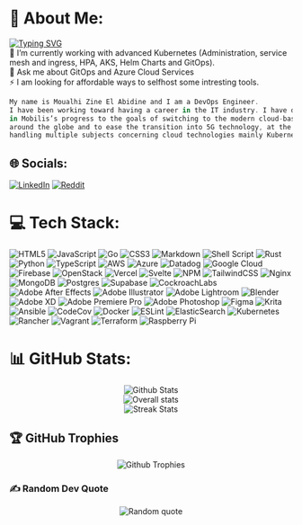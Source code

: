 # 💫 About Me:
<a href="https://git.io/typing-svg"><img src="https://readme-typing-svg.demolab.com?font=Fira+Code&weight=300&duration=5089&pause=2000&color=1FF77E&width=435&lines=Junior+DevOps+Engineer+%40IT+Challenge" alt="Typing SVG" /></a>
<br>🌱 I’m currently working with advanced Kubernetes (Administration, service mesh and ingress, HPA, AKS, Helm Charts and GitOps).<br>💬 Ask me about GitOps and Azure Cloud Services<br> ⚡️ I am looking for affordable ways to selfhost some intresting tools.
```rust
My name is Moualhi Zine El Abidine and I am a DevOps Engineer.  
I have been working toward having a career in the IT industry. I have done an internship at Mobilis, helping
in Mobilis’s progress to the goals of switching to the modern cloud-based infrastructures used by most carriers
around the globe and to ease the transition into 5G technology, at the moment i am working as a Junior SRE
handling multiple subjects concerning cloud technologies mainly Kubernetes while using Microsoft's Azure cloud.
```

## 🌐 Socials:
[![LinkedIn](https://img.shields.io/badge/LinkedIn-%230077B5.svg?logo=linkedin&logoColor=white)](https://linkedin.com/in/zinemoualhi) [![Reddit](https://img.shields.io/badge/Reddit-%23FF4500.svg?logo=Reddit&logoColor=white)](https://reddit.com/user/carmikl) 

# 💻 Tech Stack:

![HTML5](https://img.shields.io/badge/html5-%23E34F26.svg?style=flat&logo=html5&logoColor=white) ![JavaScript](https://img.shields.io/badge/javascript-%23323330.svg?style=flat&logo=javascript&logoColor=%23F7DF1E) ![Go](https://img.shields.io/badge/go-%2300ADD8.svg?style=flat&logo=go&logoColor=white) ![CSS3](https://img.shields.io/badge/css3-%231572B6.svg?style=flat&logo=css3&logoColor=white) ![Markdown](https://img.shields.io/badge/markdown-%23000000.svg?style=flat&logo=markdown&logoColor=white) ![Shell Script](https://img.shields.io/badge/shell_script-%23121011.svg?style=flat&logo=gnu-bash&logoColor=white) ![Rust](https://img.shields.io/badge/rust-%23000000.svg?style=flat&logo=rust&logoColor=white) ![Python](https://img.shields.io/badge/python-3670A0?style=flat&logo=python&logoColor=ffdd54) ![TypeScript](https://img.shields.io/badge/typescript-%23007ACC.svg?style=flat&logo=typescript&logoColor=white) ![AWS](https://img.shields.io/badge/AWS-%23FF9900.svg?style=flat&logo=amazon-aws&logoColor=white) ![Azure](https://img.shields.io/badge/azure-%230072C6.svg?style=flat&logo=azure-devops&logoColor=white) ![Datadog](https://img.shields.io/badge/datadog-%23632CA6.svg?style=flat&logo=datadog&logoColor=white) ![Google Cloud](https://img.shields.io/badge/Google%20Cloud-%234285F4.svg?style=flat&logo=google-cloud&logoColor=white) ![Firebase](https://img.shields.io/badge/firebase-%23039BE5.svg?style=flat&logo=firebase) ![OpenStack](https://img.shields.io/badge/Openstack-%23f01742.svg?style=flat&logo=openstack&logoColor=white) ![Vercel](https://img.shields.io/badge/vercel-%23000000.svg?style=flat&logo=vercel&logoColor=white) ![Svelte](https://img.shields.io/badge/svelte-%23f1413d.svg?style=flat&logo=svelte&logoColor=white) ![NPM](https://img.shields.io/badge/NPM-%23000000.svg?style=flat&logo=npm&logoColor=white) ![TailwindCSS](https://img.shields.io/badge/tailwindcss-%2338B2AC.svg?style=flat&logo=tailwind-css&logoColor=white) ![Nginx](https://img.shields.io/badge/nginx-%23009639.svg?style=flat&logo=nginx&logoColor=white) ![MongoDB](https://img.shields.io/badge/MongoDB-%234ea94b.svg?style=flat&logo=mongodb&logoColor=white) ![Postgres](https://img.shields.io/badge/postgres-%23316192.svg?style=flat&logo=postgresql&logoColor=white) 	![Supabase](https://img.shields.io/badge/Supabase-3ECF8E?style=flat&logo=supabase&logoColor=white) ![CockroachLabs](https://img.shields.io/badge/Cockroach%20Labs-6933FF?style=flat&logo=Cockroach%20Labs&logoColor=white) ![Adobe After Effects](https://img.shields.io/badge/Adobe%20After%20Effects-9999FF.svg?style=flat&logo=Adobe%20After%20Effects&logoColor=white) ![Adobe Illustrator](https://img.shields.io/badge/adobeillustrator-%23FF9A00.svg?style=flat&logo=adobeillustrator&logoColor=white) ![Adobe Lightroom](https://img.shields.io/badge/Adobe%20Lightroom-31A8FF.svg?style=flat&logo=Adobe%20Lightroom&logoColor=white) ![Blender](https://img.shields.io/badge/blender-%23F5792A.svg?style=flat&logo=blender&logoColor=white) ![Adobe XD](https://img.shields.io/badge/Adobe%20XD-470137?style=flat&logo=Adobe%20XD&logoColor=#FF61F6) ![Adobe Premiere Pro](https://img.shields.io/badge/Adobe%20Premiere%20Pro-9999FF.svg?style=flat&logo=Adobe%20Premiere%20Pro&logoColor=white) ![Adobe Photoshop](https://img.shields.io/badge/adobephotoshop-%2331A8FF.svg?style=flat&logo=adobephotoshop&logoColor=white) 	![Figma](https://img.shields.io/badge/figma-%23F24E1E.svg?style=flat&logo=figma&logoColor=white) ![Krita](https://img.shields.io/badge/Krita-203759?style=flat&logo=krita&logoColor=EEF37B) ![Ansible](https://img.shields.io/badge/ansible-%231A1918.svg?style=flat&logo=ansible&logoColor=white) ![CodeCov](https://img.shields.io/badge/codecov-%23ff0077.svg?style=flat&logo=codecov&logoColor=white) ![Docker](https://img.shields.io/badge/docker-%230db7ed.svg?style=flat&logo=docker&logoColor=white) ![ESLint](https://img.shields.io/badge/ESLint-4B3263?style=flat&logo=eslint&logoColor=white) ![ElasticSearch](https://img.shields.io/badge/-ElasticSearch-005571?style=flat&logo=elasticsearch) ![Kubernetes](https://img.shields.io/badge/kubernetes-%23326ce5.svg?style=flat&logo=kubernetes&logoColor=white) ![Rancher](https://img.shields.io/badge/rancher-%230075A8.svg?style=flat&logo=rancher&logoColor=white) ![Vagrant](https://img.shields.io/badge/vagrant-%231563FF.svg?style=flat&logo=vagrant&logoColor=white) ![Terraform](https://img.shields.io/badge/terraform-%235835CC.svg?style=flat&logo=terraform&logoColor=white) ![Raspberry Pi](https://img.shields.io/badge/-RaspberryPi-C51A4A?style=flat&logo=Raspberry-Pi)

# 📊 GitHub Stats:

<div align="center">
   <img src="https://github-readme-stats.vercel.app/api?username=muandane&theme=merko&hide_border=false&include_all_commits=true&count_private=false" alt="Github Stats"></br>
   <img src="https://github-readme-streak-stats.herokuapp.com/?user=muandane&theme=merko&hide_border=false" alt="Overall stats"></br>
   <img src="https://github-readme-stats.vercel.app/api/top-langs/?username=muandane&theme=merko&hide_border=false&include_all_commits=true&count_private=false&layout=compact" alt="Streak Stats">
</div>

## 🏆 GitHub Trophies

<div align="center">
   <img src="https://github-trophies.vercel.app/?username=muandane&theme=juicyfresh&no-frame=false&no-bg=false&margin-w=4" alt="Github Trophies">
</div>

### ✍️ Random Dev Quote

<div align="center">
   <img src="https://quotes-github-readme.vercel.app/api?type=horizontal&theme=merko" alt="Random quote">
</div>

